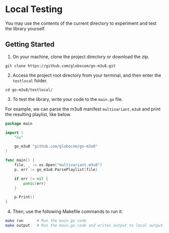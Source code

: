 # Local Testing

You may use the contents of the current directory to experiment and test the library yourself.

## Getting Started

1) On your machine, clone the project directory or download the zip.

```
git clone https://github.com/globocom/go-m3u8.git
```

2) Access the project root directory from your terminal, and then enter the `testlocal` folder.

``` 
cd go-m3u8/testlocal/
```

3) To test the library, write your code to the `main.go` file.

For example, we can parse the m3u8 manifest `multivariant.m3u8` and print the resulting playlist, like below.

```go
package main

import (
	"os"

	go_m3u8 "github.com/globocom/go-m3u8"
)

func main() {
	file, _ := os.Open("multivariant.m3u8")
	p, err := go_m3u8.ParsePlaylist(file)

	if err != nil {
		panic(err)
	}

	p.Print()
}
```

4) Then, use the following Makefile commands to run it:

```sh
make run      # Run the main.go code
make output   # Run the main.go code and writes output to local output.txt file
```

